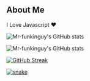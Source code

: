 

## About Me

I Love Javascript ❤️



![Mr-funkinguy's GitHub stats](https://github-readme-stats.vercel.app/api?username=Mr-funkinguy&theme=dark&show_icons=true)

![Mr-funkinguy's GitHub stats](https://github-readme-stats.vercel.app/api/top-langs/?username=Mr-funkinguy&hide=html,&hide_border=true)

[![GitHub Streak](https://streak-stats.demolab.com?user=Mr-funkinguy&theme=dark&hide_border=true&border_radius=15&background=45%2C1D1D1D%2C101010)](https://git.io/streak-stats)
      
<a href="https://discord.gg/SZtXnZxySk" target="_blank"><img src="https://github.com/Mr-funkinguy/funkinguy/blob/output/snake.svg" alt="snake"></a>


